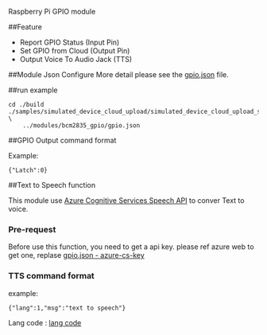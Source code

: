 Raspberry Pi GPIO module 

##Feature
* Report GPIO Status (Input Pin)
* Set GPIO from Cloud (Output Pin)
* Output Voice To Audio Jack (TTS)

##Module Json Configure
More detail please see the [gpio.json](gpio.json) file.
 
##run example

```
cd ./build
./samples/simulated_device_cloud_upload/simulated_device_cloud_upload_sample \
	../modules/bcm2835_gpio/gpio.json
```
##GPIO Output command format

Example:
```
{"Latch":0}
```

##Text to Speech function

This module use [Azure Cognitive Services Speech API](https://www.microsoft.com/cognitive-services/en-us/speech-api)
to conver Text to voice.

### Pre-request
Before use this function, you need to get a api key. please ref azure web to get one, replase [gpio.json - azure-cs-key](gpio.json)

### TTS command format

example:
```
{"lang":1,"msg":"text to speech"}
```

Lang code : [lang code](azure_tts.py) 
